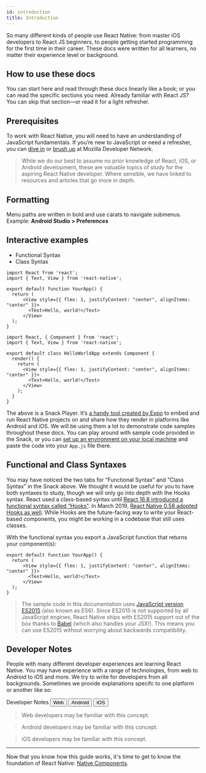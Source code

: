 ```yaml
---
id: introduction
title: Introduction
---
```


So many different kinds of people use React Native: from master iOS developers to React JS beginners, to people getting started programming for the first time in their career. These docs were written for all learners, no matter their experience level or background.

## How to use these docs

You can start here and read through these docs linearly like a book; or you can read the specific sections you need. Already familiar with React JS? You can skip that section—or read it for a light refresher.

## Prerequisites

To work with React Native, you will need to have an understanding of JavaScript fundamentals. If you’re new to JavaScript or need a refresher, you can [dive in](https://developer.mozilla.org/en-US/docs/Web/JavaScript) or [brush up](https://developer.mozilla.org/en-US/docs/Web/JavaScript/A_re-introduction_to_JavaScript) at Mozilla Developer Network.

> While we do our best to assume no prior knowledge of React, iOS, or Android development, these are valuable topics of study for the aspiring React Native developer. Where sensible, we have linked to resources and articles that go more in depth.

## Formatting

Menu paths are written in bold and use carats to navigate submenus. Example: **Android Studio > Preferences**

## Interactive examples

<div class="toggler">
  <ul role="tablist" id="toggle-syntax">
    <li id="functional" class="button-functional" aria-selected="false" role="tab" tabindex="0" aria-controls="functionaltab" onclick="displayTab('syntax', 'functional')">
      Functional Syntax
    </li>
    <li id="classical" class="button-classical" aria-selected="false" role="tab" tabindex="0" aria-controls="classicaltab" onclick="displayTab('syntax', 'classical')">
      Class Syntax
    </li>
  </ul>
</div>

<block class="functional webNote iosNote androidNote" />

```SnackPlayer name=Hello%20World
import React from 'react';
import { Text, View } from 'react-native';

export default function YourApp() {
  return (
      <View style={{ flex: 1, justifyContent: "center", alignItems: "center" }}>
        <Text>Hello, world!</Text>
      </View>
  );
}
```

<block class="classical webNote iosNote androidNote" />

```SnackPlayer name=Hello%20World
import React, { Component } from 'react';
import { Text, View } from 'react-native';

export default class HelloWorldApp extends Component {
  render() {
    return (
      <View style={{ flex: 1, justifyContent: "center", alignItems: "center" }}>
        <Text>Hello, world!</Text>
      </View>
    );
  }
}

```

<block class="classical functional webNote iosNote androidNote" />

The above is a Snack Player. It’s [a handy tool created by Expo](https://expo.io/tools#snack) to embed and run React Native projects on and share how they render in platforms like Android and iOS. We will be using them a lot to demonstrate code samples throughout these docs. You can play around with sample code provided in the Snack, or you can [set up an environment on your local machine](http://localhost:3000/react-native/docs/next/getting-started) and paste the code into your `App.js` file there.

## Functional and Class Syntaxes

You may have noticed the two tabs for “Functional Syntax” and “Class Syntax” in the Snack above. We thought it would be useful for you to have both syntaxes to study, though we will only go into depth with the Hooks syntax. React used a class-based syntax until [React 16.8 introduced a functional syntax called “Hooks”](https://reactjs.org/docs/hooks-intro.html). In March 2019, [React Native 0.58 adopted Hooks as well](https://facebook.github.io/react-native/blog/2019/03/12/releasing-react-native-059). While Hooks are the future-facing way to write your React-based components, you might be working in a codebase that still uses classes.

With the functional syntax you export a JavaScript function that returns your component(s):

```
export default function YourApp() {
  return (
      <View style={{ flex: 1, justifyContent: "center", alignItems: "center" }}>
        <Text>Hello, world!</Text>
      </View>
  );
}
```

> The sample code in this documentation uses [JavaScript version ES2015](https://babeljs.io/learn-es2015/) (also known as ES6). Since ES2015 is not supported by all JavaScript engines, React Native ships with ES2015 support out of the box thanks to [Babel](https://babeljs.io/) (which also handles your JSX!). This means you can use ES2015 without worrying about backwards compatibility.

## Developer Notes

People with many different developer experiences are learning React Native. You may have experience with a range of technologies, from web to Android to iOS and more. We try to write for developers from all backgrounds. Sometimes we provide explanations specifc to one platform or another like so:

<div class="toggler">
  <span>Developer Notes</span>
  <span role="tablist" id="toggle-devNotes">
    <button role="tab" class="button-webNote" onclick="displayTab('devNotes', 'webNote')">Web</button>
    <button role="tab" class="button-androidNote" onclick="displayTab('devNotes', 'androidNote')">Android</button>
    <button role="tab" class="button-iosNote" onclick="displayTab('devNotes', 'iosNote')">iOS</button>
  </span>
</div>

<block class="webNote classical functional" />

> Web developers may be familiar with this concept.

<block class="androidNote classical functional" />

> Android developers may be familiar with this concept.

<block class="iosNote classical functional" />

> iOS developers may be familiar with this concept.

<block class="webNote androidNote iosNote  classical functional" />

---

Now that you know how this guide works, it's time to get to know the foundation of React Native: [Native Components](intro-react-native-components.md).
